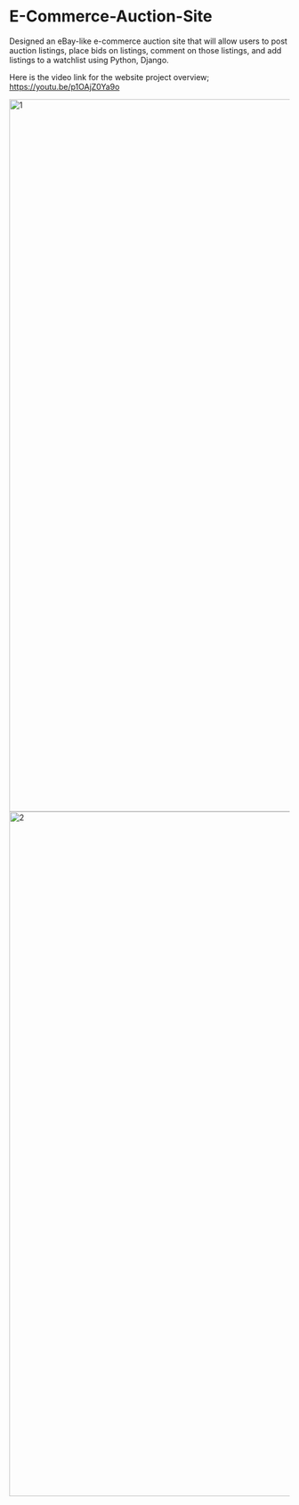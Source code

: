 # E-Commerce-Auction-Site
Designed an eBay-like e-commerce auction site that will allow users to post auction listings, place bids on listings, comment on those listings, and add listings to a watchlist using Python, Django.


Here is the video link for the website project overview;
https://youtu.be/p1OAjZ0Ya9o


<img width="1280" alt="1" src="https://user-images.githubusercontent.com/44849765/197600081-e5bca729-4bb7-4659-ac2d-bdd4c752a9f4.png">
<br>
<img width="1230" alt="2" src="https://user-images.githubusercontent.com/44849765/197600282-eebf4185-c7b5-4486-be6f-da55dc7b845e.png">
